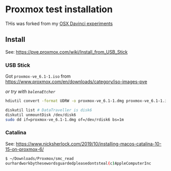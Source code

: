 # Proxmox test installation

THis was forked from my [OSX Davinci experiments](https://github.com/daneroo/osx-install-davinci/blob/master/Proxmox.md)

## Install

See: <https://pve.proxmox.com/wiki/Install_from_USB_Stick>

### USB Stick

Got `proxmox-ve_6.1-1.iso` from <https://www.proxmox.com/en/downloads/category/iso-images-pve>

*or try with `balenaEtcher`*

```bash
hdiutil convert -format UDRW -o proxmox-ve_6.1-1.dmg proxmox-ve_6.1-1.iso

diskutil list # DataTraveller is disk6
diskutil unmountDisk /dev/disk6
sudo dd if=proxmox-ve_6.1-1.dmg of=/dev/rdisk6 bs=1m
```

### Catalina

See: <https://www.nicksherlock.com/2019/10/installing-macos-catalina-10-15-on-proxmox-6/>

```bash
$ ~/Downloads/Proxmox/smc_read
ourhardworkbythesewordsguardedpleasedontsteal(c)AppleComputerInc
```
